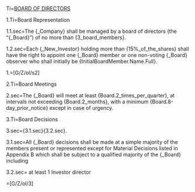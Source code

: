 Ti=<a href="https://thegalionproject.com/term-sheet#part-board">BOARD OF DIRECTORS</a>


1.Ti=Board Representation

1.1.sec=The {_Company} shall be managed by a board of directors (the “{_Board}”) of no more than {3_board_members}.

1.2.sec=Each {_New_Investor} holding more than {15%_of_the_shares} shall have the right to appoint one {_Board} member or one non-voting {_Board} observer who shall initially be {InitialBoardMember.Name.Full}.

1.=[G/Z/ol/s2]

2.Ti=Board Meetings

2.sec=The {_Board} will meet at least {Board.2_times_per_quarter}, at intervals not exceeding {Board.2_months}, with a minimum {Board.8-day_prior_notice} except in case of urgency.

3.Ti=Board Decisions

3.sec={3.1.sec}{3.2.sec}.

3.1.sec=All {_Board} decisions shall be made at a simple majority of the members present or represented except for Material Decisions listed in Appendix B which shall be subject to a qualified majority of the {_Board} including

3.2.sec= at least 1 Investor director

=[G/Z/ol/3]

